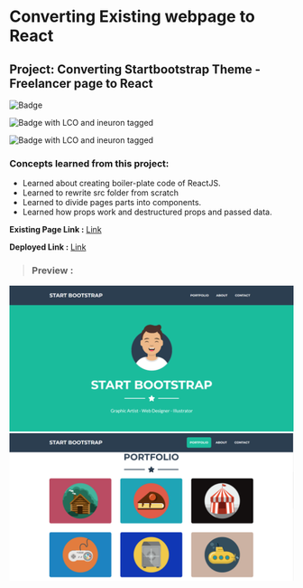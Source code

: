 # Converting Existing webpage to React

## **Project: Converting Startbootstrap Theme - Freelancer page to React**

![Badge](https://img.shields.io/badge/React_JS-blue " startbootstrap-Freelancer")

![Badge with LCO and ineuron tagged](https://img.shields.io/badge/Ineuron.ai-LCO-brightgreen)

![Badge with LCO and ineuron tagged](https://img.shields.io/badge/Full%20Stack%20JavaScript%20bootcamp-Hitesh%20Choudhary-brightgreen)

### Concepts learned from this project:
- Learned about creating boiler-plate code of ReactJS.
- Learned to rewrite src folder from scratch
- Learned to divide pages parts into components.
- Learned how props work and destructured props and passed data.

**Existing Page Link :** [Link](https://startbootstrap.com/previews/freelancer)

**Deployed Link :** [Link](https://startbootstrap-theme-to-react.netlify.app/)
>### Preview :

![Homepage screenshot-1](preview.png)
![Homepage screenshot-1](preview1.png)
